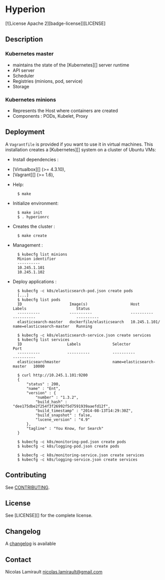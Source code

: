 # Hyperion

[![License Apache 2][badge-license]][LICENSE]

## Description

### Kubernetes master

- maintains the state of the [Kubernetes][] server runtime
- API server
- Scheduler
- Registries (minions, pod, service)
- Storage

### Kubernetes minions

- Represents the Host where containers are created
- Components : PODs, Kubelet, Proxy

## Deployment

A `Vagrantfile` is provided if you want to use it in virtual machines.
This installation creates a [Kubernetes][] system on a cluster of Ubuntu VMs:

* Install dependencies :
- [Virtualbox][] (>= 4.3.10),
- [Vagrant][] (>= 1.6),

* Help:

        $ make

* Initialize environment:

        $ make init
        $ . hyperionrc

* Creates the cluster :

        $ make create

* Management :

        $ kubecfg list minions
        Minion identifier
        ----------
        10.245.1.101
        10.245.1.102

* Deploy applications :

        $ kubecfg -c k8s/elasticsearch-pod.json create pods
        [...]
        $ kubecfg list pods
        ID                     Image(s)                   Host                Labels                      Status
        ----------             ----------                 ----------          ----------                  ----------
        elasticsearch-master   dockerfile/elasticsearch   10.245.1.101/       name=elasticsearch-master   Running

        $ kubecfg -c k8s/elasticsearch-service.json create services
        $ kubecfg list services
        ID                    Labels              Selector                    Port
        ----------            ----------          ----------                  ----------
        elasticsearchmaster                       name=elasticsearch-master   10000

        $ curl http://10.245.1.101:9200
        {
            "status" : 200,
            "name" : "Ent",
            "version" : {
                "number" : "1.3.2",
                "build_hash" : "dee175dbe2f254f3f26992f5d7591939aaefd12f",
                "build_timestamp" : "2014-08-13T14:29:30Z",
                "build_snapshot" : false,
                "lucene_version" : "4.9"
            },
            "tagline" : "You Know, for Search"
        }

        $ kubecfg -c k8s/monitoring-pod.json create pods
        $ kubecfg -c k8s/logging-pod.json create pods

        $ kubecfg -c k8s/monitoring-service.json create services
        $ kubecfg -c k8s/logging-service.json create services



## Contributing

See [CONTRIBUTING](CONTRIBUTING.md).


## License

See [LICENSE][] for the complete license.


## Changelog

A [changelog](ChangeLog.md) is available


## Contact

Nicolas Lamirault <nicolas.lamirault@gmail.com>


[Hyperion]: https://github.com/nlamirault/hyperion
[COPYING]: https://github.com/nlamirault/hyperion/blob/master/COPYING
[Issue tracker]: https://github.com/nlamirault/hyperion/issues
